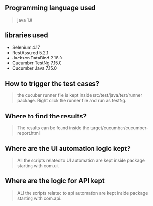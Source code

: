 ## Programming language used
>java 1.8
## libraries used
+ Selenium 4.17
+ RestAssured 5.2.1
+ Jackson DataBind 2.16.0
+ Cucumber TestNg 7.15.0
+ Cucumber Java 7.15.0

  
## How to trigger the test cases?
> the cucuber runner file is kept inside src/test/java/test/runner package. Right click the runner file and run as testNg.
## Where to find the results?
> The results can be found inside the target/cucumber/cucumber-report.html
## Where are the UI automation logic kept?
> All the scripts related to UI automation are kept inside package starting with com.ui.
## Where are the logic for API kept
> ALl the scripts related to api automation are kept inside package starting with com.api.
